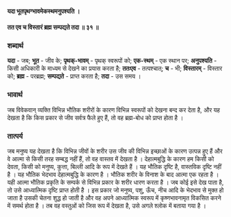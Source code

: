 #### यदा भूतपृथग्भावमेकस्थमनुपश्यति ।
#### तत एव च विस्तारं ब्रह्म सम्पद्यते तदा ॥ ३१ ॥

### शब्दार्थ

**यदा** - जब; **भूत** - जीव के; **पृथक्-भावम्** - पृथक् स्वरूपों को; **एक-स्थम्** - एक स्थान पर; **अनुपश्यति** - किसी अधिकारी के माध्यम से देखने का प्रयास करता है; **ततःएव** - तत्पश्चात्; **च** - भी; **विस्तारम्** - विस्तार को; **ब्रह्म** - परब्रह्म; **सम्पद्यते** - प्राप्त करता है; **तदा** - उस समय ।

### भावार्थ

जब विवेकवान् व्यक्ति विभिन्न भौतिक शरीरों के कारण विभिन्न स्वरूपों को देखना बन्द कर देता है, और यह देखता है कि किस प्रकार से जीव सर्वत्र फैले हुए हैं, तो वह ब्रह्म-बोध को प्राप्त होता है ।

### तात्पर्य

जब मनुष्य यह देखता है कि विभिन्न जीवों के शरीर उस जीव की विभिन्न इच्छाओं के कारण उत्पन्न हुए हैं और वे आत्मा से किसी तरह सम्बद्ध नहीं हैं, तो वह वास्तव में देखता है । देहात्मबुद्धि के कारण हम किसी को देवता, किसी को मनुष्य, कुत्ता, बिल्ली आदि के रूप में देखते हैं । यह भौतिक दृष्टि है, वास्तविक दृष्टि नहीं है । यह भौतिक भेदभाव देहात्मबुद्धि के कारण है । भौतिक शरीर के विनाश के बाद आत्मा एक रहता है । यही आत्मा भौतिक प्रकृति के सम्पर्क से विभिन्न प्रकार के शरीर धारण करता है । जब कोई इसे देख पाता है, तो उसे आध्यात्मिक दृष्टि प्राप्त होती है । इस प्रकार जो मनुष्य, पशु, ऊँच, नीच आदि के भेदभाव से मुक्त हो जाता है उसकी चेतना शुद्ध हो जाती है और वह अपने आध्यात्मिक स्वरूप में कृष्णभावनामृत विकसित करने में समर्थ होता है । तब वह वस्तुओं को जिस रूप में देखता है, उसे अगले श्लोक में बताया गया है ।